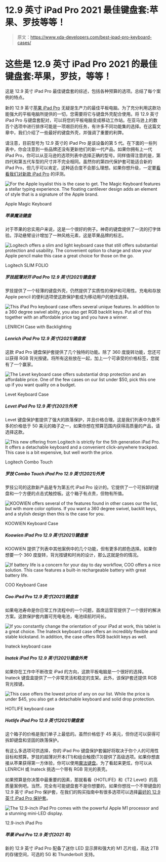 # 12.9 英寸 iPad Pro 2021 最佳键盘套:苹果、罗技等等！

> 原文：<https://www.xda-developers.com/best-ipad-pro-keyboard-cases/>

# 这些是 12.9 英寸 iPad Pro 2021 的最佳键盘套:苹果，罗技，等等！

这是 12.9 英寸 iPad Pro 最佳键盘套的综述，包括各种预算的选项。总结了每个案例的特点。

新的 12.9 英寸[苹果 iPad Pro](https://www.xda-developers.com/ipad-pro/) 无疑是生产力的最佳平板电脑。为了充分利用这款功能强大的平板电脑所提供的一切，您需要将它与键盘外壳配合使用。将 12.9 英寸 iPad Pro 与键盘套配对，可以将您的平板电脑变成移动工作站。在亚马逊上的数百个选项中进行排序可能是一项艰巨的任务，有许多不同功能集的选择。在这篇文章中，我们介绍了一些最好的键盘外壳，并强调了重要的利弊。

请注意，目前型号为 12.9 英寸的 iPad Pro 是该设备的第 5 代。在下面的一些列表中，你会注意到一些品牌还没有更新他们的新一代产品。如果你拥有上一代 iPad Pro，你可以从亚马逊的选项列表中选择正确的型号。同样值得注意的是，第四代和第五代车型的尺寸并不完全相同。虽然你的第四代保护套可能适合新的 iPad Pro，但几乎可以肯定，这种适合度不会那么理想。如果你想升级，一定要[看看我们对新款 iPad Pro](https://www.xda-developers.com/ipad-pro-2021-review/) 的评测。

 <picture>![For the Apple loyalist this is the case to get. The Magic Keyboard features a stellar typing experience. The floating cantilever design adds an element of style that is a signature of the Apple brand.](img/5994c67045d0b0ed446bf4f051e7b76e.png)</picture> 

Apple Magic Keyboard

##### 苹果魔法键盘

对于苹果的忠实用户来说，这是一个很好的例子。神奇的键盘提供了一流的打字体验。浮动悬臂设计增加了一种风格元素，这是苹果品牌的标志。

 <picture>![Logitech offers a slim and light keyboard case that still offers substantial protection and usability. The convenient option to charge and stow your Apple pencil make this case a great choice for those on the go.](img/67c2cebd7e07cceda75cca372327c83b.png)</picture> 

Logitech SLIM FOLIO

##### 罗技超薄对开 iPad Pro 12.9 英寸(2021)键盘套

罗技提供了一个轻薄的键盘外壳，仍然提供了实质性的保护和可用性。充电和存放 Apple pencil 的便利选项使这款保护套成为移动用户的绝佳选择。

 <picture>![This iPad Pro keyboard case offers several unique features. In addition to a 360 degree swivel ability, you also get RGB backlit keys. Put all of this together with an affordable price tag and you have a winner.](img/bbc4ff06e44d919d02d9c05b8d791744.png)</picture> 

LENRICH Case with Backlighting

##### Lenrich iPad Pro 12.9 英寸(2021)键盘套

这款 iPad Pro 键盘保护套提供了几个独特的功能。除了 360 度旋转功能，您还可以获得 RGB 背光按键。将所有这些放在一起，加上一个可承受的价格标签，您就有了一个赢家。

 <picture>![The Levet keyboard case offers substantial drop protection and an affordable price. One of the few cases on our list under $50, pick this one up if you want quality on a budget.](img/9722de24c9e25a79a2b5ec0e2f57db34.png)</picture> 

Levet Keyboard Case

##### Levet iPad Pro 12.9 英寸(2021)外壳

Levet 键盘保护套提供了强大的跌落保护，并且价格合理。这是我们列表中为数不多的价格低于 50 美元的箱子之一，如果你想在预算范围内获得高质量的产品，请选择这款。

 <picture>![This new offering from Logitech is strictly for the 5th generation iPad Pro. It offers a detachable keyboard and a convenient click-anywhere trackpad. This case is a bit expensive, but well worth the price.](img/b386e36d9728cfcd4cb2aae50e4679ed.png)</picture> 

Logitech Combo Touch

##### 罗技 Combo Touch iPad Pro 12.9 英寸(2021)外壳

罗技公司的这款新产品是专为第五代 iPad Pro 设计的。它提供了一个可拆卸的键盘和一个方便的点击式触控板。这个箱子有点贵，但物有所值。

 <picture>![KOOWIEN offers several of the features found in other cases our the list, but with more color options. If you want a 360 degree swivel, backlit keys, and a stylish design then this is the case for you.](img/022207a7cbdea760bde3c0c123635678.png)</picture> 

KOOWIEN Keyboard Case

##### Koowien iPad Pro 12.9 英寸(2021)键盘套

KOOWIEN 提供了列表中其他案例中的几个功能，但有更多的颜色选择。如果你想要一个 360 度旋转，背光按键和时尚的设计，那么这就是你的情况。

 <picture>![If battery life is a concern for your day to day workflow, COO offers a nice solution. This case features a built-in rechargeable battery with great battery life.](img/f3767dc54d5c380923fb19d4b450faa3.png)</picture> 

COO Keyboard Case

##### Coo iPad Pro 12.9 英寸(2021)键盘套

如果电池寿命是你日常工作流程中的一个问题，首席运营官提供了一个很好的解决方案。这款保护套内置可充电电池，电池续航时间长。

 <picture>![If you constantly change the orientation of your iPad at work, this tablet is a great choice. The Inateck keyboard case offers an incredibly flexible and stable kickstand. In addition, the case offers RGB backlit keys as well.](img/1a3788702bc81ae329d61e686319805a.png)</picture> 

Inateck keyboard case

##### Inatek iPad Pro 12.9 英寸(2021)键盘外壳

如果你在工作中不断改变 iPad 的方向，这款平板电脑是一个很好的选择。Inateck 键盘盒提供了一个非常灵活和稳定的支架。此外，该保护套还提供 RGB 背光按键。

 <picture>![This case offers the lowest price of any on our list. While the price is under $45, you also get a detachable keyboard and solid drop protection.](img/8e6588eead1862860b6fcaff2f005fc3.png)</picture> 

HOTLIFE keyboard case

##### Hotlife iPad Pro 12.9 英寸(2021)键盘套

这个箱子的价格是我们单子上最低的。虽然价格低于 45 美元，但你还可以获得可拆卸键盘和坚固的跌落保护。

有这么多选项可供选择，你的 iPad Pro 键盘保护套偏好将取决于你个人的可用性目标和预算。罗技的超薄对开本(T1)和组合触摸(T3)提供了高级选项。如果你想直接从苹果获得第一方体验，你可以使用[魔法键盘](https://www.amazon.com/Magic-Keyboard-12-9-inch-iPad-Generation/dp/B0863F794B/?tag=xda-5ikpm8a-20&ascsubtag=UUxdaUeUpU3543&asc_refurl=https%3A%2F%2Fwww.xda-developers.com%2Fbest-ipad-pro-keyboard-cases%2F&asc_campaign=Short-Term)。为了看起来更炫，你可以从 LENRICH 或 Inateck 挑选一个带有 RGB 背光的表壳。

如果预算是你决策中最重要的因素，那就看看《HOTLIFE》和《T2 Levet》的高质量案例吧。当然，完全有可能键盘套不是你想要的。如果你想找一个不带键盘的 12.9 英寸 iPad Pro 保护套，在我们的购买指南中有很多选项可以选择[最好的 12.9 英寸 iPad Pro 保护套](https://www.xda-developers.com/best-ipad-pro-cases/)。

 <picture>![The 12.9-inch iPad Pro comes with the powerful Apple M1 processor and a stunning mini-LED display.](img/99b89d94574484cef3f7cff61838a257.png)</picture> 

12.9-inch iPad Pro

##### 苹果 iPad Pro 12.9 英寸(2021 年)

新的 12.9 英寸 iPad Pro 配备了迷你 LED 显示屏和强大的 M1 芯片组，高达 2TB 的存储空间，可选的 5G 和 Thunderbolt 支持。
